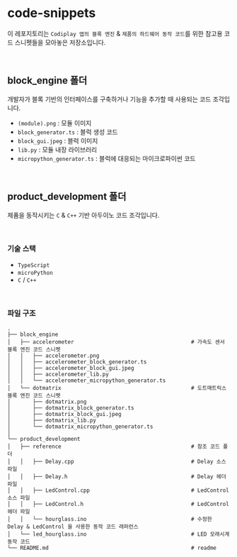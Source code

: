 # code-snippets

이 레포지토리는 `Codiplay 앱의 블록 엔진` & `제품의 하드웨어 동작 코드`를 위한 참고용 코드 스니펫들을 모아놓은 저장소입니다.

&nbsp;

## block_engine 폴더
개발자가 블록 기반의 인터페이스를 구축하거나 기능을 추가할 때 사용되는 코드 조각입니다.

* `(module).png` : 모듈 이미지
* `block_generator.ts` : 블럭 생성 코드
* `block_gui.jpeg` : 블럭 이미지
* `lib.py` : 모듈 내장 라이브러리
* `micropython_generator.ts` : 블럭에 대응되는 마이크로파이썬 코드

&nbsp;

## product_development 폴더
제품을 동작시키는 `C` & `C++` 기반 아두이노 코드 조각입니다.

&nbsp;


### 기술 스택

* `TypeScript`  
* `microPython`  
* `C` / `C++`

&nbsp;

### 파일 구조

```
.
├── block_engine              
│   ├── accelerometer                                     # 가속도 센서 블록 엔진 코드 스니펫
│   │   ├── accelerometer.png
│   │   ├── accelerometer_block_generator.ts              
│   │   ├── accelerometer_block_gui.jpeg                  
│   │   ├── accelerometer_lib.py                 
│   │   └── accelerometer_micropython_generator.ts         
│   └── dotmatrix                                         # 도트매트릭스 블록 엔진 코드 스니펫
│       ├── dotmatrix.png
│       ├── dotmatrix_block_generator.ts                   
│       ├── dotmatrix_block_gui.jpeg                     
│       ├── dotmatrix_lib.py                   
│       └── dotmatrix_micropython_generator.ts     
│       
└── product_development 
│   ├── reference                                         # 참조 코드 폴더
│   │   ├── Delay.cpp                                     # Delay 소스 파일
│   │   ├── Delay.h                                       # Delay 헤더 파일
│   │   ├── LedControl.cpp                                # LedControl 소스 파일
│   │   ├── LedControl.h                                  # LedControl 헤더 파일
│   │   └── hourglass.ino                                 # 수정한 Delay & LedControl 을 사용한 동작 코드 래퍼런스   
│   └── led_hourglass.ino                                 # LED 모래시계 동작 코드
└── README.md                                             # readme
```
